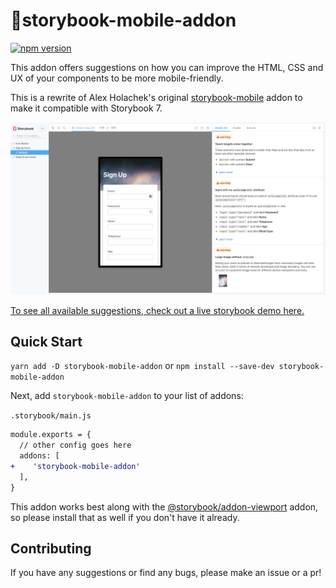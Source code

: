 # 📱storybook-mobile-addon

[![npm version](https://badge.fury.io/js/storybook-mobile.svg)](https://badge.fury.io/js/storybook-mobile)

This addon offers suggestions on how you can improve the HTML, CSS and UX of your components to be more mobile-friendly.

This is a rewrite of Alex Holachek's original [storybook-mobile](https://github.com/aholachek/storybook-mobile) addon to make it compatible with Storybook 7.

<a href="https://storybook-mobile.netlify.app/?path=/story/signup-form--default" alt="screenshot of storybook-mobile addon">
    <img src="./screenshot.png" width="600px">
</a>

[To see all available suggestions, check out a live storybook demo here.](https://storybook-mobile.netlify.app/?path=/story/signup-form--default)

## Quick Start

`yarn add -D storybook-mobile-addon` or `npm install --save-dev storybook-mobile-addon`

Next, add `storybook-mobile-addon` to your list of addons:

`.storybook/main.js`

```diff
module.exports = {
  // other config goes here
  addons: [
+    'storybook-mobile-addon'
  ],
}
```

This addon works best along with the [@storybook/addon-viewport](https://github.com/storybookjs/storybook/tree/next/addons/viewport) addon, so please install that as well if you don't have it already.

## Contributing

If you have any suggestions or find any bugs, please make an issue or a pr!
